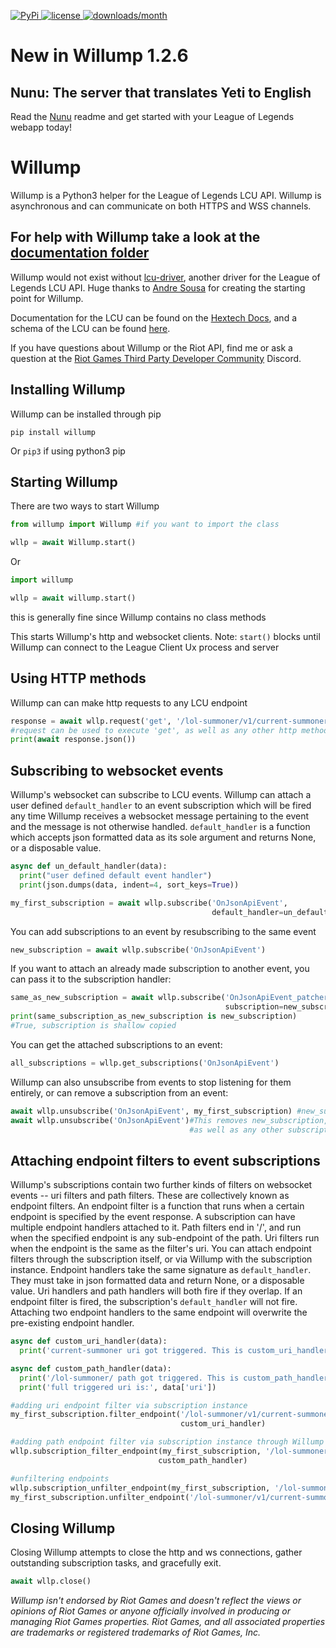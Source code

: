 <p>
<a href="">
        <img src="https://img.shields.io/pypi/v/willump?style=for-the-badge" alt="PyPi">
    </a>
    <a href="">
        <img src="https://img.shields.io/github/license/elliejs/willump?style=for-the-badge" alt="license">
    </a>
    <a href="">
        <img src="https://img.shields.io/pypi/dm/willump?style=for-the-badge" alt="downloads/month">
    </a>
</p>

# New in Willump 1.2.6
## Nunu: The server that translates Yeti to English
Read the [Nunu](https://github.com/elliejs/Willump/blob/main/tutorial/nunu.md) readme and get started with your League of Legends webapp today!

# Willump
Willump is a Python3 helper for the League of Legends LCU API. Willump is asynchronous and can communicate on both HTTPS and WSS channels.

## For help with Willump take a look at the [documentation folder](https://github.com/elliejs/Willump/tree/main/tutorial)

Willump would not exist without [lcu-driver](https://github.com/sousa-andre/lcu-driver), another driver for the League of Legends LCU API. Huge thanks to [Andre Sousa](https://github.com/sousa-andre) for creating the starting point for Willump.

Documentation for the LCU can be found on the [Hextech Docs](https://hextechdocs.dev/getting-started-with-the-lcu-api/), and a schema of the LCU can be found [here](http://www.mingweisamuel.com/lcu-schema/tool/).

If you have questions about Willump or the Riot API, find me or ask a question at the [Riot Games Third Party Developer Community](https://discord.gg/riotgamesdevrel) Discord.

## Installing Willump
Willump can be installed through pip
```
pip install willump
```
Or `pip3` if using python3 pip

## Starting Willump
There are two ways to start Willump
```py
from willump import Willump #if you want to import the class

wllp = await Willump.start()
```
Or
```py
import willump

wllp = await willump.start()
```
this is generally fine since Willump contains no class methods

This starts Willump's http and websocket clients. Note: `start()` blocks until Willump can connect to the League Client Ux process and server

## Using HTTP methods
Willump can can make http requests to any LCU endpoint
```py
response = await wllp.request('get', '/lol-summoner/v1/current-summoner')
#request can be used to execute 'get', as well as any other http method
print(await response.json())
```

## Subscribing to websocket events
Willump's websocket can subscribe to LCU events. Willump can attach a user defined `default_handler` to an event subscription which will be fired any time Willump receives a websocket message pertaining to the event and the message is not otherwise handled. `default_handler` is a function which accepts json formatted data as its sole argument and returns None, or a disposable value.
```py
async def un_default_handler(data):
  print("user defined default event handler")
  print(json.dumps(data, indent=4, sort_keys=True))

my_first_subscription = await wllp.subscribe('OnJsonApiEvent',
                                             default_handler=un_default_handler)
```

You can add subscriptions to an event by resubscribing to the same event
```py
new_subscription = await wllp.subscribe('OnJsonApiEvent')
```

If you want to attach an already made subscription to another event, you can pass it to the subscription handler:
```py
same_as_new_subscription = await wllp.subscribe('OnJsonApiEvent_patcher_v1_status',
                                                subscription=new_subscription)
print(same_subscription_as_new_subscription is new_subscription)
#True, subscription is shallow copied
```

You can get the attached subscriptions to an event:
```py
all_subscriptions = wllp.get_subscriptions('OnJsonApiEvent')
```

Willump can also unsubscribe from events to stop listening for them entirely, or can remove a subscription from an event:
```py
await wllp.unsubscribe('OnJsonApiEvent', my_first_subscription) #new_subscription is still active
await wllp.unsubscribe('OnJsonApiEvent')#This removes new_subscription,
                                        #as well as any other subscriptions on 'OnJsonApiEvent'
```

## Attaching endpoint filters to event subscriptions
Willump's subscriptions contain two further kinds of filters on websocket events -- uri filters and path filters. These are collectively known as endpoint filters. An endpoint filter is a function that runs when a certain endpoint is specified by the event response. A subscription can have multiple endpoint handlers attached to it. Path filters end in '/', and run when the specified endpoint is any sub-endpoint of the path. Uri filters run when the endpoint is the same as the filter's uri. You can attach endpoint filters through the subscription itself, or via Willump with the subscription instance. Endpoint handlers take the same signature as `default_handler`. They must take in json formatted data and return None, or a disposable value. Uri handlers and path handlers will both fire if they overlap. If an endpoint filter is fired, the subscription's `default_handler` will not fire. Attaching two endpoint handlers to the same endpoint will overwrite the pre-existing endpoint handler.

```py
async def custom_uri_handler(data):
  print('current-summoner uri got triggered. This is custom_uri_handler')

async def custom_path_handler(data):
  print('/lol-summoner/ path got triggered. This is custom_path_handler')
  print('full triggered uri is:', data['uri'])

#adding uri endpoint filter via subscription instance
my_first_subscription.filter_endpoint('/lol-summoner/v1/current-summoner',
                                      custom_uri_handler)

#adding path endpoint filter via subscription instance through Willump
wllp.subscription_filter_endpoint(my_first_subscription, '/lol-summoner/',
                                 custom_path_handler)

#unfiltering endpoints
wllp.subscription_unfilter_endpoint(my_first_subscription, '/lol-summoner/')
my_first_subscription.unfilter_endpoint('/lol-summoner/v1/current-summoner')
```

## Closing Willump
Closing Willump attempts to close the http and ws connections, gather outstanding subscription tasks, and gracefully exit.
```py
await wllp.close()
```

*Willump isn't endorsed by Riot Games and doesn't reflect the views or opinions of Riot Games or anyone officially involved in producing or managing Riot Games properties. Riot Games, and all associated properties are trademarks or registered trademarks of Riot Games, Inc.*
